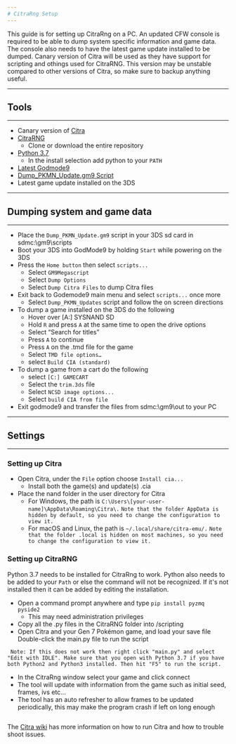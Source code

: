 ```yaml
---
# CitraRng Setup
---
```


This guide is for setting up CitraRng on a PC. An updated CFW console is required to be able to dump system specific information and game data. The console also needs to have the latest game update installed to be dumped. Canary version of Citra will be used as they have support for scripting and othings used for CitraRNG. This version may be unstable compared to other versions of Citra, so make sure to backup anything useful.

---
## Tools
---

- Canary version of [Citra](https://github.com/citra-emu/citra-canary/releases)
- [CitraRNG](https://github.com/Admiral-Fish/CitraRNG)
    - Clone or download the entire repository
- [Python 3.7](9https://www.python.org/downloads/)
    - In the install selection add python to your `PATH`
- [Latest Godmode9](https://github.com/d0k3/GodMode9/releases)
- [Dump_PKMN_Update.gm9 Script](https://cdn.discordapp.com/attachments/389206049401470976/435566091457134598/Dump_PKMN_Updates.gm9)
- Latest game update installed on the 3DS

---
## Dumping system and game data
---

- Place the `Dump_PKMN_Update.gm9` script in  your 3DS sd card in sdmc:\gm9\scripts
- Boot your 3DS into GodMode9 by holding `Start` while powering on the 3DS
- Press the `Home button` then select `scripts...`
    - Select `GM9Megascript`
    - Select `Dump Options` 
    - Select `Dump Citra Files` to dump Citra files
- Exit back to Godemode9 main menu and select `scripts...` once more 
    - Select `Dump_PKMN_Updates` script and follow the on screen directions
- To dump a game installed on the 3DS do the following
    - Hover over [A:] SYSNAND SD  
    - Hold `R` and press `A` at the same time to open the drive options
    - Select “Search for titles”
    - Press `A` to continue
    - Press `A` on the .tmd file for the game
    - Select `TMD file options…`
    - select `Build CIA (standard)`
- To dump a game from a cart do the following
    - select `[C:] GAMECART`
    - Select the `trim.3ds` file
    - Select `NCSD image options...`
    - Select `build CIA from file`
- Exit godmode9 and transfer the files from sdmc:\gm9\out to your PC

---
## Settings
---

### Setting up Citra 

- Open Citra, under the `File` option choose `Install cia...`
    - Install both the game(s) and update(s) .cia
- Place the nand folder in the user directory for Citra
    - For Windows, the path is `C:\Users\[your-user-name]\AppData\Roaming\Citra\.`
```Note that the folder AppData is hidden by default, so you need to change the configuration to view it.```
    - For macOS and Linux, the path is `~/.local/share/citra-emu/.`
```Note that the folder .local is hidden on most machines, so you need to change the configuration to view it.```

### Setting up CitraRNG

Python 3.7 needs to be installed for CitraRng to work. Python also needs to be added to your `Path` or else the command will not be recognized. If it's not installed then it can be added by editing the installation.

- Open a command prompt anywhere and type `pip install pyzmq pyside2`
    - This may need administration privileges 
- Copy all the .py files in the CitraRNG folder into <your Citra directory>/scripting
- Open Citra and your Gen 7 Pokémon game, and load your save file
Double-click the main.py file to run the script

``` Note: If this does not work then right click "main.py" and select "Edit with IDLE". Make sure that you open with Python 3.7 if you have both Python2 and Python3 installed. Then hit "F5" to run the script.```

- In the CitraRng window select your game and click connect
- The tool will update with information from the game such as initial seed, frames, ivs etc...
- The tool has an auto refresher to allow frames to be updated periodically, this may make the program crash if left on long enough

``` Note: The higher the delay for the refresh rate the less often the program will crash, 2000 is max. Pause and reconnect CitraRng every once in a while, to keep it from crashing.
```
The [Citra wiki](https://citra-emu.org/wiki/home/) has more information on how to run Citra and how to trouble shoot issues.
